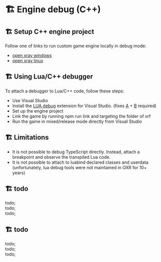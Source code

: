 # 🏗️ Engine debug (C++)

## ️️🏗️ Setup C++ engine project

Follow one of links to run custom game engine locally in debug mode:

- [open xray windows](https://github.com/OpenXRay/xray-16/wiki/%5BEN%5D-How-to-build-and-setup-on-Windows)
- [open xray linux](https://github.com/OpenXRay/xray-16/wiki/%5BEN%5D-How-to-build-and-setup-on-Linux)

## ️️🏗️ Using Lua/C++ debugger

To attach a debugger to Lua/C++ code, follow these steps:

- Use Visual Studio
- Install the [LUA debug](https://github.com/WheretIB/LuaDkmDebugger) extension for Visual Studio. (fixes [A](https://github.com/WheretIB/LuaDkmDebugger/pull/25) + [B](https://github.com/WheretIB/LuaDkmDebugger/pull/26) required)
- Set up the engine project
- Link the game by running npm run link and targeting the folder of xrf
- Run the game in mixed/release mode directly from Visual Studio

## ️🏗️ Limitations

- It is not possible to debug TypeScript directly. Instead, attach a breakpoint and observe the transpiled Lua code. <br/>
- It is not possible to attach to luabind declared classes and userdata (unfortunately, lua debug tools were not maintained in OXR for 10+ years)

## ️🏗️ todo

todo; <br/>
todo; <br/>
todo; <br/>

## ️🏗️ todo

todo; <br/>
todo; <br/>
todo; <br/>
